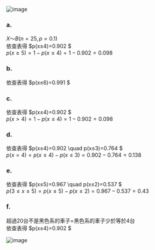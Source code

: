 ![image](https://github.com/user-attachments/assets/1724bada-25ff-4c56-913d-d316bd2c2a4b)  

### a.  
$X～B(n=25,p=0.1)$  
依查表得 $p(x≤4)=0.902 $  
$p(x≥5) = 1 - p(x≤4) = 1 - 0.902 = 0.098$  

### b.  
依查表得 $p(x≤6)=0.991 $  

### c.  
依查表得 $p(x≤4)=0.902 $   
$p(x>4) = 1 - p(x≤4) = 1 - 0.902 = 0.098$  

### d.  
依查表得 $p(x≤4)=0.902 \quad p(x≤3)=0.764 $  
$p(x=4) = p(x≤4) - p(x≤3) = 0.902 - 0.764 = 0.138$  

### e.  
依查表得 $p(x≤5)=0.967 \quad p(x≤2)=0.537 $  
$p(3≤x≤5) = p(x≤5) - p(x≤2) = 0.967 - 0.537 = 0.43$  

### f.  
超過20台不是黑色系的車子=黑色系的車子少於等於4台  
依查表得 $p(x≤4)=0.902 $  


  

  
![image](https://github.com/user-attachments/assets/decf28c5-f670-478d-9a32-159376c64a3e)
